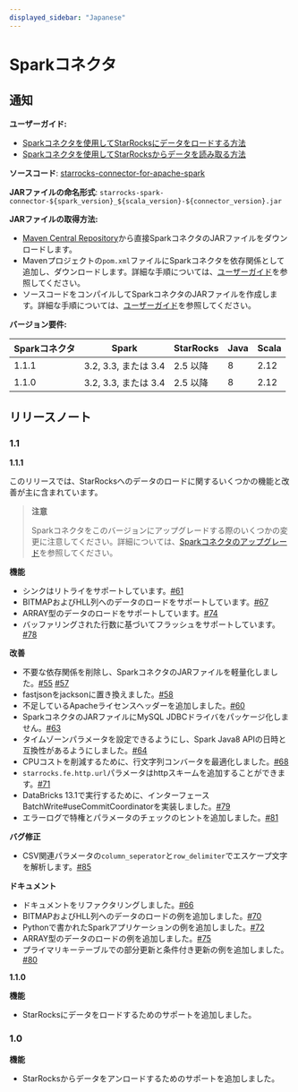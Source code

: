 ```yaml
---
displayed_sidebar: "Japanese"
---
```


# Sparkコネクタ

## **通知**

**ユーザーガイド:**

- [Sparkコネクタを使用してStarRocksにデータをロードする方法](../loading/Spark-connector-starrocks.md)
- [Sparkコネクタを使用してStarRocksからデータを読み取る方法](../unloading/Spark_connector.md)

**ソースコード**: [starrocks-connector-for-apache-spark](https://github.com/StarRocks/starrocks-connector-for-apache-spark)

**JARファイルの命名形式**: `starrocks-spark-connector-${spark_version}_${scala_version}-${connector_version}.jar`

**JARファイルの取得方法:**

- [Maven Central Repository](https://repo1.maven.org/maven2/com/starrocks)から直接SparkコネクタのJARファイルをダウンロードします。
- Mavenプロジェクトの`pom.xml`ファイルにSparkコネクタを依存関係として追加し、ダウンロードします。詳細な手順については、[ユーザーガイド](../loading/Spark-connector-starrocks.md#obtain-spark-connector)を参照してください。
- ソースコードをコンパイルしてSparkコネクタのJARファイルを作成します。詳細な手順については、[ユーザーガイド](../loading/Spark-connector-starrocks.md#obtain-spark-connector)を参照してください。

**バージョン要件:**

| Sparkコネクタ | Spark            | StarRocks     | Java | Scala |
| --------------- | ---------------- | ------------- | ---- | ----- |
| 1.1.1           | 3.2, 3.3, または 3.4 | 2.5 以降 | 8    | 2.12  |
| 1.1.0           | 3.2, 3.3, または 3.4 | 2.5 以降 | 8    | 2.12  |

## **リリースノート**

### 1.1

**1.1.1**

このリリースでは、StarRocksへのデータのロードに関するいくつかの機能と改善が主に含まれています。

> **注意**
>
> Sparkコネクタをこのバージョンにアップグレードする際のいくつかの変更に注意してください。詳細については、[Sparkコネクタのアップグレード](../loading/Spark-connector-starrocks.md#upgrade-from-version-110-to-111)を参照してください。

**機能**

- シンクはリトライをサポートしています。[#61](https://github.com/StarRocks/starrocks-connector-for-apache-spark/pull/61)
- BITMAPおよびHLL列へのデータのロードをサポートしています。[#67](https://github.com/StarRocks/starrocks-connector-for-apache-spark/pull/67)
- ARRAY型のデータのロードをサポートしています。[#74](https://github.com/StarRocks/starrocks-connector-for-apache-spark/pull/74)
- バッファリングされた行数に基づいてフラッシュをサポートしています。[#78](https://github.com/StarRocks/starrocks-connector-for-apache-spark/pull/78)

**改善**

- 不要な依存関係を削除し、SparkコネクタのJARファイルを軽量化しました。[#55](https://github.com/StarRocks/starrocks-connector-for-apache-spark/pull/55) [#57](https://github.com/StarRocks/starrocks-connector-for-apache-spark/pull/57)
- fastjsonをjacksonに置き換えました。[#58](https://github.com/StarRocks/starrocks-connector-for-apache-spark/pull/58)
- 不足しているApacheライセンスヘッダーを追加しました。[#60](https://github.com/StarRocks/starrocks-connector-for-apache-spark/pull/60)
- SparkコネクタのJARファイルにMySQL JDBCドライバをパッケージ化しません。[#63](https://github.com/StarRocks/starrocks-connector-for-apache-spark/pull/63)
- タイムゾーンパラメータを設定できるようにし、Spark Java8 APIの日時と互換性があるようにしました。[#64](https://github.com/StarRocks/starrocks-connector-for-apache-spark/pull/64)
- CPUコストを削減するために、行文字列コンバータを最適化しました。[#68](https://github.com/StarRocks/starrocks-connector-for-apache-spark/pull/68)
- `starrocks.fe.http.url`パラメータはhttpスキームを追加することができます。[#71](https://github.com/StarRocks/starrocks-connector-for-apache-spark/pull/71)
- DataBricks 13.1で実行するために、インターフェースBatchWrite#useCommitCoordinatorを実装しました。[#79](https://github.com/StarRocks/starrocks-connector-for-apache-spark/pull/79)
- エラーログで特権とパラメータのチェックのヒントを追加しました。[#81](https://github.com/StarRocks/starrocks-connector-for-apache-spark/pull/81)

**バグ修正**

- CSV関連パラメータの`column_seperator`と`row_delimiter`でエスケープ文字を解析します。[#85](https://github.com/StarRocks/starrocks-connector-for-apache-spark/pull/85)

**ドキュメント**

- ドキュメントをリファクタリングしました。[#66](https://github.com/StarRocks/starrocks-connector-for-apache-spark/pull/66)
- BITMAPおよびHLL列へのデータのロードの例を追加しました。[#70](https://github.com/StarRocks/starrocks-connector-for-apache-spark/pull/70)
- Pythonで書かれたSparkアプリケーションの例を追加しました。[#72](https://github.com/StarRocks/starrocks-connector-for-apache-spark/pull/72)
- ARRAY型のデータのロードの例を追加しました。[#75](https://github.com/StarRocks/starrocks-connector-for-apache-spark/pull/75)
- プライマリキーテーブルでの部分更新と条件付き更新の例を追加しました。[#80](https://github.com/StarRocks/starrocks-connector-for-apache-spark/pull/80)

**1.1.0**

**機能**

- StarRocksにデータをロードするためのサポートを追加しました。

### 1.0

**機能**

- StarRocksからデータをアンロードするためのサポートを追加しました。
